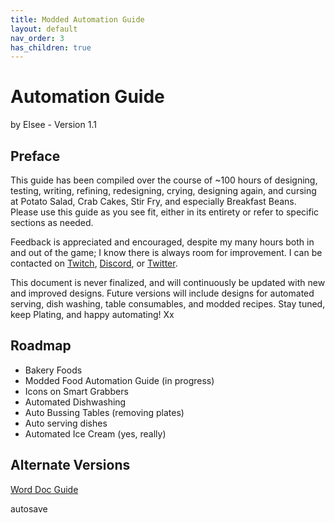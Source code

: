 ```yaml
---
title: Modded Automation Guide
layout: default
nav_order: 3
has_children: true
---
```


# Automation Guide

by Elsee - Version 1.1

## Preface

This guide has been compiled over the course of ~100 hours of designing, testing, writing, refining, redesigning, crying, designing again, and cursing at Potato Salad, Crab Cakes, Stir Fry, and especially Breakfast Beans. Please use this guide as you see fit, either in its entirety or refer to specific sections as needed.

Feedback is appreciated and encouraged, despite my many hours both in and out of the game; I know there is always room for improvement. I can be contacted on [Twitch](https://twitch.tv/Elsee), [Discord](ElseeDiem), or [Twitter](https://twitter.com/ElseeDiem).

This document is never finalized, and will continuously be updated with new and improved designs. Future versions will include designs for automated serving, dish washing, table consumables, and modded recipes. Stay tuned, keep Plating, and happy automating! Xx

## Roadmap

- Bakery Foods
- Modded Food Automation Guide (in progress)
- Icons on Smart Grabbers
- Automated Dishwashing
- Auto Bussing Tables (removing plates)
- Auto serving dishes
- Automated Ice Cream (yes, really)

## Alternate Versions

[Word Doc Guide](https://docs.google.com/document/d/1WJzrkQvAoTiJhKrwLUdHFaNtceOxgE7qL6FoMPwQOAE)

autosave

